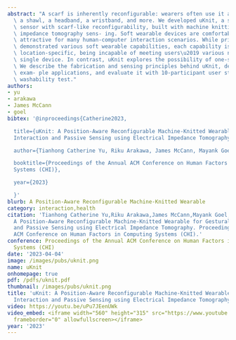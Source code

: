 ```yaml
---
abstract: "A scarf is inherently reconfigurable: wearers often use it as a neck wrap,\
  \ a shawl, a headband, a wristband, and more. We developed uKnit, a scarf-like soft\
  \ sensor with scarf-like reconfigurability, built with machine knitting and electrical\
  \ impedance tomography sens- ing. Soft wearable devices are comfortable and thus\
  \ attractive for many human-computer interaction scenarios. While prior work has\
  \ demonstrated various soft wearable capabilities, each capability is device- and\
  \ location-specific, being incapable of meeting users\u2019 various needs with a\
  \ single device. In contrast, uKnit explores the possibility of one-soft-wearable-for-all.\
  \ We describe the fabrication and sensing principles behind uKnit, demonstrate several\
  \ exam- ple applications, and evaluate it with 10-participant user studies and a\
  \ washability test."
authors:
- yu
- arakawa
- James McCann
- goel
bibtex: '@inproceedings{Catherine2023,

  title={uKnit: A Position-Aware Reconfigurable Machine-Knitted Wearable for Gestural
  Interaction and Passive Sensing using Electrical Impedance Tomography},

  author={Tianhong Catherine Yu, Riku Arakawa, James McCann, Mayank Goel, , },

  booktitle={Proceedings of the Annual ACM Conference on Human Factors in Computing
  Systems (CHI)},

  year={2023}

  }'
blurb: A Position-Aware Reconfigurable Machine-Knitted Wearable
category: interaction,health
citation: 'Tianhong Catherine Yu,Riku Arakawa,James McCann,Mayank Goel,. 2023. uKnit:
  A Position-Aware Reconfigurable Machine-Knitted Wearable for Gestural Interaction
  and Passive Sensing using Electrical Impedance Tomography. Proceedings of the Annual
  ACM Conference on Human Factors in Computing Systems (CHI).'
conference: Proceedings of the Annual ACM Conference on Human Factors in Computing
  Systems (CHI)
date: '2023-04-04'
image: /images/pubs/uknit.png
name: uKnit
onhomepage: true
pdf: /pdfs/uknit.pdf
thumbnail: /images/pubs/uknit.png
title: 'uKnit: A Position-Aware Reconfigurable Machine-Knitted Wearable for Gestural
  Interaction and Passive Sensing using Electrical Impedance Tomography'
video: https://youtu.be/uPu7JEenUWk
video_embed: <iframe width="560" height="315" src="https://www.youtube.com/embed/uPu7JEenUWk"
  frameborder="0" allowfullscreen></iframe>
year: '2023'
---
```

